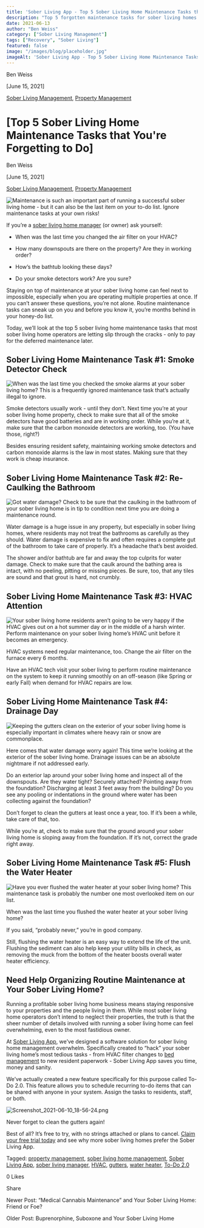 ```yaml
---
title: 'Sober Living App - Top 5 Sober Living Home Maintenance Tasks that You''re Forgetting to Do'
description: "Top 5 forgotten maintenance tasks for sober living homes. Ensure property safety & upkeep with these tips from the Sober Living App blog."
date: 2021-06-13
author: "Ben Weiss"
category: ["Sober Living Management"]
tags: ["Recovery", "Sober Living"]
featured: false
image: "/images/blog/placeholder.jpg"
imageAlt: 'Sober Living App - Top 5 Sober Living Home Maintenance Tasks that You''re Forgetting to Do'
---
```


Ben Weiss

[June 15, 2021]

[Sober Living Management](/sober-living-app-blog/category/Sober+Living+Management), [Property Management](/sober-living-app-blog/category/Property+Management)

#  [Top 5 Sober Living Home Maintenance Tasks that You're Forgetting to Do]

Ben Weiss

[June 15, 2021]

[Sober Living Management](/sober-living-app-blog/category/Sober+Living+Management), [Property Management](/sober-living-app-blog/category/Property+Management)

![Maintenance is such an important part of running a successful sober living home - but it can also be the last item on your to-do list. Ignore maintenance tasks at your own risks!](/images/blog/top-5-sober-living-home-maintenance-tasks-that-youre-forgetting-to-do/Screen_Shot_2021-06-09_at_8.46.20_PM.png)

If you’re a [sober living home manager](../../../2020/3/3/5-things-all-of-the-best-sober-living-home-managers-have-in-common.html) (or owner) ask yourself:

  * When was the last time you changed the air filter on your HVAC? 

  * How many downspouts are there on the property? Are they in working order?

  * How’s the bathtub looking these days? 

  * Do your smoke detectors work? Are you sure? 

Staying on top of maintenance at your sober living home can feel next to impossible, especially when you are operating multiple properties at once. If you can’t answer these questions, you’re not alone. Routine maintenance tasks can sneak up on you and before you know it, you’re months behind in your honey-do list. 

Today, we’ll look at the top 5 sober living home maintenance tasks that most sober living home operators are letting slip through the cracks - only to pay for the deferred maintenance later. 

## Sober Living Home Maintenance Task #1: Smoke Detector Check

![When was the last time you checked the smoke alarms at your sober living home? This is a frequently ignored maintenance task that’s actually illegal to ignore.](/images/blog/top-5-sober-living-home-maintenance-tasks-that-youre-forgetting-to-do/Screen_Shot_2021-06-09_at_8.40.59_PM.png)

Smoke detectors usually work - until they don’t. Next time you’re at your sober living home property, check to make sure that all of the smoke detectors have good batteries and are in working order. While you’re at it, make sure that the carbon monoxide detectors are working, too. (You have those, right?)

Besides ensuring resident safety, maintaining working smoke detectors and carbon monoxide alarms is the law in most states. Making sure that they work is cheap insurance.

## Sober Living Home Maintenance Task #2: Re-Caulking the Bathroom 

![Got water damage? Check to be sure that the caulking in the bathroom of your sober living home is in tip to condition next time you are doing a maintenance round.](/images/blog/top-5-sober-living-home-maintenance-tasks-that-youre-forgetting-to-do/Screen_Shot_2021-06-09_at_8.41.18_PM.png)

Water damage is a huge issue in any property, but especially in sober living homes, where residents may not treat the bathrooms as carefully as they should. Water damage is expensive to fix and often requires a complete gut of the bathroom to take care of properly. It’s a headache that’s best avoided. 

The shower and/or bathtub are far and away the top culprits for water damage. Check to make sure that the caulk around the bathing area is intact, with no peeling, pitting or missing pieces. Be sure, too, that any tiles are sound and that grout is hard, not crumbly. 

## Sober Living Home Maintenance Task #3: HVAC Attention

![Your sober living home residents aren’t going to be very happy if the HVAC gives out on a hot summer day or in the middle of a harsh winter. Perform maintenance on your sober living home’s HVAC unit before it becomes an emergency.](/images/blog/top-5-sober-living-home-maintenance-tasks-that-youre-forgetting-to-do/Screen_Shot_2021-06-09_at_8.41.34_PM.png)

HVAC systems need regular maintenance, too. Change the air filter on the furnace every 6 months. 

Have an HVAC tech visit your sober living to perform routine maintenance on the system to keep it running smoothly on an off-season (like Spring or early Fall) when demand for HVAC repairs are low. 

## Sober Living Home Maintenance Task #4: Drainage Day

![Keeping the gutters clean on the exterior of your sober living home is especially important in climates where heavy rain or snow are commonplace.](/images/blog/top-5-sober-living-home-maintenance-tasks-that-youre-forgetting-to-do/Screen_Shot_2021-06-09_at_8.42.11_PM.png)

Here comes that water damage worry again! This time we’re looking at the exterior of the sober living home. Drainage issues can be an absolute nightmare if not addressed early. 

Do an exterior lap around your sober living home and inspect all of the downspouts. Are they water tight? Securely attached? Pointing away from the foundation? Discharging at least 3 feet away from the building? Do you see any pooling or indentations in the ground where water has been collecting against the foundation? 

Don’t forget to clean the gutters at least once a year, too. If it’s been a while, take care of that, too.

While you’re at, check to make sure that the ground around your sober living home is sloping away from the foundation. If it’s not, correct the grade right away.

## Sober Living Home Maintenance Task #5: Flush the Water Heater

![Have you ever flushed the water heater at your sober living home? This maintenance task is probably the number one most overlooked item on our list.](/images/blog/top-5-sober-living-home-maintenance-tasks-that-youre-forgetting-to-do/Screen_Shot_2021-06-09_at_8.42.45_PM.png)

When was the last time you flushed the water heater at your sober living home?

If you said, “probably never,” you’re in good company. 

Still, flushing the water heater is an easy way to extend the life of the unit. Flushing the sediment can also help keep your utility bills in check, as removing the muck from the bottom of the heater boosts overall water heater efficiency. 

## Need Help Organizing Routine Maintenance at Your Sober Living Home? 

Running a profitable sober living home business means staying responsive to your properties and the people living in them. While most sober living home operators don’t intend to neglect their properties, the truth is that the sheer number of details involved with running a sober living home can feel overwhelming, even to the most fastidious owner. 

At [Sober Living App](/), we’ve designed a software solution for sober living home management overwhelm. Specifically created to “hack” your sober living home’s most tedious tasks - from HVAC filter changes to [bed management](../../../../housing.html) to new resident paperwork - Sober Living App saves you time, money and sanity. 

We’ve actually created a new feature specifically for this purpose called To-Do 2.0. This feature allows you to schedule recurring to-do items that can be shared with anyone in your system. Assign the tasks to residents, staff, or both. 

![Screenshot_2021-06-10_18-56-24.png](/images/blog/top-5-sober-living-home-maintenance-tasks-that-youre-forgetting-to-do/Screenshot_2021-06-10_18-56-24.png)

Never forget to clean the gutters again!

Best of all? It’s free to try, with no strings attached or plans to cancel. [Claim your free trial today](https://behavehealth.com/get-started) and see why more sober living homes prefer the Sober Living App.

Tagged: [property management](/sober-living-app-blog/tag/property+management), [sober living home management](/sober-living-app-blog/tag/sober+living+home+management), [Sober Living App](/sober-living-app-blog/tag/Sober+Living+App), [sober living manager](/sober-living-app-blog/tag/sober+living+manager), [HVAC](/sober-living-app-blog/tag/HVAC), [gutters](/sober-living-app-blog/tag/gutters), [water heater](https://soberlivingapp.com/sober-living-app-blog/tag/water+heater), [To-Do 2.0](https://soberlivingapp.com/sober-living-app-blog/tag/To-Do+2.0)

0 Likes

Share

Newer Post: “Medical Cannabis Maintenance” and Your Sober Living Home: Friend or Foe?

Older Post: Buprenorphine, Suboxone and Your Sober Living Home